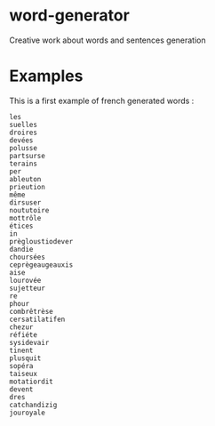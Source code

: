 # word-generator
Creative work about words and sentences generation

# Examples

This is a first example of french generated words : 

```
les
suelles
droires
devées
polusse
partsurse
terains
per
ableuton
prieution
même
dirsuser
noututoire
mottrôle
étices
in
prègloustiodever
dandie
choursées
ceprègeaugeauxis
aise
lourovée
sujetteur
re
phour
combrêtrèse
cersatilatifen
chezur
réfiéte
sysidevair
tinent
plusquit
sopéra
taiseux
motatiordit
devent
dres
catchandizig
jouroyale
